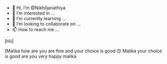 - 👋 Hi, I’m @Nikhiljanathiya
- 👀 I’m interested in ...
- 🌱 I’m currently learning ...
- 💞️ I’m looking to collaborate on ...
- 📫 How to reach me ...

<!---
Nikhiljanathiya/Nikhiljanathiya is a ✨ special ✨ repository because its `README.md` (this file) appears on your GitHub profile.
You can click the Preview link to take a look at your changes.
--->

[Hii]

[Malika how are you are fine and your choice is good 😊
Malika your choice is good are you very happy malika
